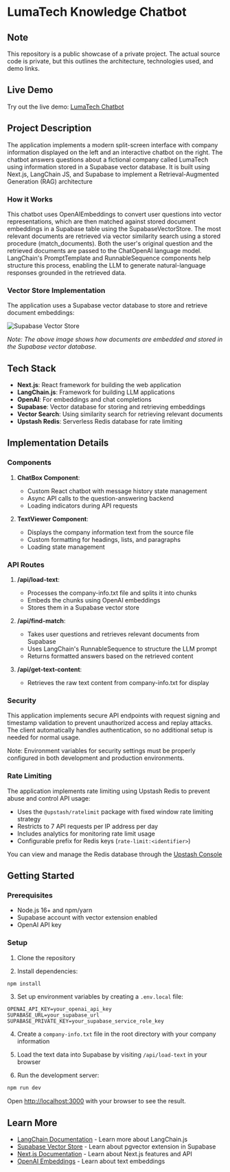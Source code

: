 # LumaTech Knowledge Chatbot

## Note  
This repository is a public showcase of a private project. The actual source code is private, but this outlines the architecture, technologies used, and demo links.

## Live Demo

Try out the live demo: [LumaTech Chatbot](https://langchain-chatbot-pi.vercel.app/)


## Project Description

The application implements a modern split-screen interface with company information displayed on the left and an interactive chatbot on the right. The chatbot answers questions about a fictional company called LumaTech using information stored in a Supabase vector database. It is built using Next.js, LangChain JS, and Supabase to implement a Retrieval-Augmented Generation (RAG) architecture


### How it Works

This chatbot uses OpenAIEmbeddings to convert user questions into vector representations, which are then matched against stored document embeddings in a Supabase table using the SupabaseVectorStore. The most relevant documents are retrieved via vector similarity search using a stored procedure (match_documents). Both the user's original question and the retrieved documents are passed to the ChatOpenAI language model. LangChain's PromptTemplate and RunnableSequence components help structure this process, enabling the LLM to generate natural-language responses grounded in the retrieved data.


### Vector Store Implementation

The application uses a Supabase vector database to store and retrieve document embeddings:

![Supabase Vector Store](./public/supabase-embeddings.png)

*Note: The above image shows how documents are embedded and stored in the Supabase vector database.*


## Tech Stack

- **Next.js**: React framework for building the web application
- **LangChain.js**: Framework for building LLM applications
- **OpenAI**: For embeddings and chat completions
- **Supabase**: Vector database for storing and retrieving embeddings
- **Vector Search**: Using similarity search for retrieving relevant documents
- **Upstash Redis**: Serverless Redis database for rate limiting

## Implementation Details

### Components

1. **ChatBox Component**:
   - Custom React chatbot with message history state management
   - Async API calls to the question-answering backend
   - Loading indicators during API requests

2. **TextViewer Component**:
   - Displays the company information text from the source file
   - Custom formatting for headings, lists, and paragraphs
   - Loading state management

### API Routes

1. **/api/load-text**:
   - Processes the company-info.txt file and splits it into chunks
   - Embeds the chunks using OpenAI embeddings
   - Stores them in a Supabase vector store

2. **/api/find-match**:
   - Takes user questions and retrieves relevant documents from Supabase
   - Uses LangChain's RunnableSequence to structure the LLM prompt
   - Returns formatted answers based on the retrieved content

3. **/api/get-text-content**:
   - Retrieves the raw text content from company-info.txt for display

### Security
This application implements secure API endpoints with request signing and timestamp validation to prevent unauthorized access and replay attacks. The client automatically handles authentication, so no additional setup is needed for normal usage.

Note: Environment variables for security settings must be properly configured in both development and production environments.

### Rate Limiting

The application implements rate limiting using Upstash Redis to prevent abuse and control API usage:

- Uses the `@upstash/ratelimit` package with fixed window rate limiting strategy
- Restricts to 7 API requests per IP address per day
- Includes analytics for monitoring rate limit usage
- Configurable prefix for Redis keys (`rate-limit:<identifier>`)

You can view and manage the Redis database through the [Upstash Console](https://console.upstash.com/)


## Getting Started

### Prerequisites

- Node.js 16+ and npm/yarn
- Supabase account with vector extension enabled
- OpenAI API key

### Setup

1. Clone the repository

2. Install dependencies:
```bash
npm install
```

3. Set up environment variables by creating a `.env.local` file:
```
OPENAI_API_KEY=your_openai_api_key
SUPABASE_URL=your_supabase_url
SUPABASE_PRIVATE_KEY=your_supabase_service_role_key
```

4. Create a `company-info.txt` file in the root directory with your company information

5. Load the text data into Supabase by visiting `/api/load-text` in your browser

6. Run the development server:
```bash
npm run dev
```

Open [http://localhost:3000](http://localhost:3000) with your browser to see the result.


## Learn More

- [LangChain Documentation](https://js.langchain.com/docs/) - Learn more about LangChain.js
- [Supabase Vector Store](https://supabase.com/docs/guides/ai/vector-columns) - Learn about pgvector extension in Supabase
- [Next.js Documentation](https://nextjs.org/docs) - Learn about Next.js features and API
- [OpenAI Embeddings](https://platform.openai.com/docs/guides/embeddings) - Learn about text embeddings

